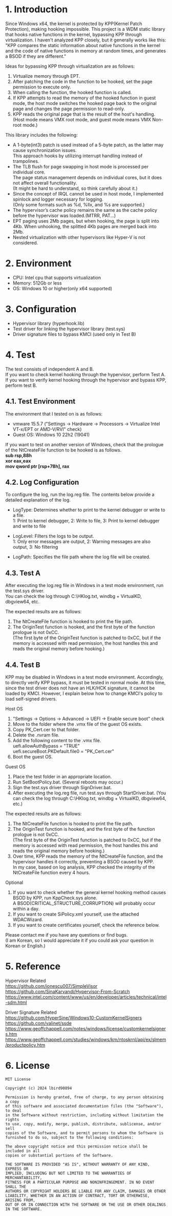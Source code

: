 # 1. Introduction
Since Windows x64, the kernel is protected by KPP(Kernel Patch Protection), making hooking impossible.
This project is a WDM static library that hooks native functions in the kernel, bypassing KPP through virtualization.
I haven't analyzed KPP closely, but it generally works like this:  
"KPP compares the static information about native functions in the kernel and the code of native functions in memory at random times,
and generates a BSOD if they are different."  

Ideas for bypassing KPP through virtualization are as follows:
1. Virtualize memory through EPT.
2. After patching the code in the function to be hooked, set the page permission to execute only.
3. When calling the function, the hooked function is called.
4. If KPP attempts to read the memory of the hooked function in guest mode, 
   the host mode switches the hooked page back to the original page and changes the page permission to read-only.
5. KPP reads the original page that is the result of the host's handling.  
(Host mode means VMX root mode, and guest mode means VMX Non-root mode.)


This library includes the following:

* A 1-byte(int3) patch is used instead of a 5-byte patch, as the latter may cause synchronization issues.  
   This approach hooks by utilizing interrupt handling instead of trampolines.
* The TLB flush for page swapping in host mode is processed per individual core.  
   The page status management depends on individual cores, but it does not affect overall functionality.  
   (It might be hard to understand, so think carefully about it.)
* Since the concept of IRQL cannot be used in host mode, I implemented spinlock and logger necessary for logging.  
   (Only some formats such as %d, %llx, and %s are supported.)
* The hypervisor’s cache policy remains the same as the cache policy before the hypervisor was loaded.(MTRR, PAT...)
* EPT paging uses 2Mb pages, but when hooking, the page is split into 4Kb. When unhooking, the splitted 4Kb pages are merged back into 2Mb.
* Nested virtualization with other hypervisors like Hyper-V is not considered.


# 2. Environment
* CPU: Intel cpu that supports virtualization
* Memory: 512Gb or less
* OS: Windows 10 or higher(only x64 supported)


# 3. Configuration
* Hypervisor library (hyperhook.lib)
* Test driver for linking the hypervisor library (test.sys)
* Driver signature files to bypass KMCI (used only in Test B)


# 4. Test
The test consists of independent A and B.  
If you want to check kernel hooking through the hypervisor, perform Test A.  
If you want to verify kernel hooking through the hypervisor and bypass KPP, perform test B.

## 4.1. Test Environment
The environment that I tested on is as follows:
* vmware 15.5.7 ("Settings -> Hardware -> Processors -> Virtualize Intel VT-x/EPT or AMD-V/RVI" check)
* Guest OS: Windows 10 22h2 (19041)

If you want to test on another version of Windows, check that the prologue of the NtCreateFile function to be hooked is as follows.  
**sub rsp,88h**  
**xor eax,eax**  
**mov qword ptr [rsp+78h], rax**

## 4.2. Log Configuration
To configure the log, run the log.reg file. The contents below provide a detailed explanation of the log.
* LogType: Determines whether to print to the kernel debugger or write to a file.  
1: Print to kernel debugger, 2: Write to file, 3: Print to kernel debugger and write to file

* LogLevel: Filters the logs to be output.  
1: Only error messages are output, 2: Warning messages are also output, 3: No filtering

* LogPath: Specifies the file path where the log file will be created.


## 4.3. Test A
After executing the log.reg file in Windows in a test mode environment, run the test.sys driver.  
You can check the log through C:\HKlog.txt, windbg + VirtualKD, dbgview64, etc.

The expected results are as follows:
1. The NtCreateFile function is hooked to print the file path.
2. The OriginTest function is hooked, and the first byte of the function prologue is not 0xCC.  
(The first byte of the OriginTest function is patched to 0xCC, but if the memory is accessed with read permission, 
the host handles this and reads the original memory before hooking.)


## 4.4. Test B
KPP may be disabled in Windows in a test mode environment. Accordingly, to directly verify KPP bypass, it must be tested in normal mode.
At this time, since the test driver does not have an HLK/HCK signature, it cannot be loaded by KMCI.
However, I explain below how to change KMCI's policy to load self-signed drivers.

Host OS
1. "Settings -> Options -> Advanced -> UEFI -> Enable secure boot" check
2. Move to the folder where the .vmx file of the guest OS exists.
3. Copy PK_Cert.cer to that folder.
4. Delete the .nvram file.
5. Add the following content to the .vmx file.  
uefi.allowAuthBypass = "TRUE"  
uefi.secureBoot.PKDefault.file0 = "PK_Cert.cer"
6. Boot the guest OS.

Guest OS
1. Place the test folder in an appropriate location.
2. Run SetBootPolicy.bat. (Several reboots may occur.)
3. Sign the test.sys driver through SignDriver.bat.
4. After executing the log.reg file, run test.sys through StartDriver.bat.
   (You can check the log through C:\HKlog.txt, windbg + VirtualKD, dbgview64, etc.)


The expected results are as follows:
1. The NtCreateFile function is hooked to print the file path.
2. The OriginTest function is hooked, and the first byte of the function prologue is not 0xCC.  
(The first byte of the OriginTest function is patched to 0xCC, but if the memory is accessed with read permission, 
the host handles this and reads the original memory before hooking.)
3. Over time, KPP reads the memory of the NtCreateFile function, and the hypervisor handles it correctly, preventing a BSOD caused by KPP.  
   In my case, based on log analysis, KPP checked the integrity of the NtCreateFile function every 4 hours.

Optional
1. If you want to check whether the general kernel hooking method causes BSOD by KPP, run KppCheck.sys alone.  
   A BSOD(CRITICAL_STRUCTURE_CORRUPTION) will probably occur within a day.
2. If you want to create SiPolicy.xml yourself, use the attached WDACWizard.
3. If you want to create certificates yourself, check the reference below.

Please contact me if you have any questions or find bugs.  
(I am Korean, so I would appreciate it if you could ask your question in Korean or English.)

# 5. Reference
Hypervisor Related  
https://github.com/ionescu007/SimpleVisor  
https://github.com/SinaKarvandi/Hypervisor-From-Scratch  
https://www.intel.com/content/www/us/en/developer/articles/technical/intel-sdm.html

Driver Signature Related  
https://github.com/HyperSine/Windows10-CustomKernelSigners  
https://github.com/valinet/ssde  
https://www.geoffchappell.com/notes/windows/license/customkernelsigners.htm  
https://www.geoffchappell.com/studies/windows/km/ntoskrnl/api/ex/slmem/productpolicy.htm
 

# 6. License
	MIT License

	Copyright (c) 2024 lbird90894

	Permission is hereby granted, free of charge, to any person obtaining a copy
	of this software and associated documentation files (the "Software"), to deal
	in the Software without restriction, including without limitation the rights
	to use, copy, modify, merge, publish, distribute, sublicense, and/or sell
	copies of the Software, and to permit persons to whom the Software is
	furnished to do so, subject to the following conditions:

	The above copyright notice and this permission notice shall be included in all
	copies or substantial portions of the Software.

	THE SOFTWARE IS PROVIDED "AS IS", WITHOUT WARRANTY OF ANY KIND, EXPRESS OR
	IMPLIED, INCLUDING BUT NOT LIMITED TO THE WARRANTIES OF MERCHANTABILITY,
	FITNESS FOR A PARTICULAR PURPOSE AND NONINFRINGEMENT. IN NO EVENT SHALL THE
	AUTHORS OR COPYRIGHT HOLDERS BE LIABLE FOR ANY CLAIM, DAMAGES OR OTHER
	LIABILITY, WHETHER IN AN ACTION OF CONTRACT, TORT OR OTHERWISE, ARISING FROM,
	OUT OF OR IN CONNECTION WITH THE SOFTWARE OR THE USE OR OTHER DEALINGS IN THE SOFTWARE.
